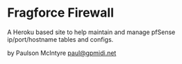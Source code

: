 # Fragforce Firewall
A Heroku based site to help maintain and manage pfSense ip/port/hostname tables and configs.

by Paulson McIntyre <paul@gpmidi.net>
